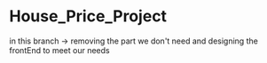 # House_Price_Project
in this branch -> removing the part we don't need and designing the frontEnd to meet our needs


